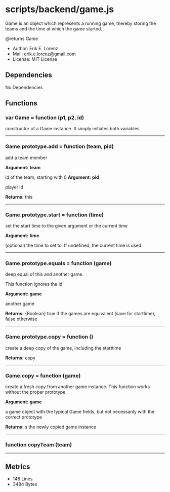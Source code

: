 # scripts/backend/game.js


Game is an object which represents a running game, thereby storing the teams
and the time at which the game started.

@returns Game
* Author: Erik E. Lorenz 
* Mail: <erik.e.lorenz@gmail.com>
* License: MIT License


## Dependencies

No Dependencies

## Functions

###   var Game = function (p1, p2, id)
constructor of a Game instance. It simply initiates both variables

---


###   Game.prototype.add = function (team, pid)
add a team member

**Argument:** **team**

id of the team, starting with 0
**Argument:** **pid**

player id

**Returns:** this

---


###   Game.prototype.start = function (time)
set the start time to the given argument or the current time

**Argument:** **time**

(optional) the time to set to. If undefined, the current time is
used.

---


###   Game.prototype.equals = function (game)
deep equal of this and another game.

This function ignores the id

**Argument:** **game**

another game

**Returns:** {Boolean} true if the games are equivalent (save for starttime),
false otherwise

---


###   Game.prototype.copy = function ()
create a deep copy of the game, including the starttime


**Returns:** copy

---


###   Game.copy = function (game)
create a fresh copy from another game instance. This function works without
the proper prototype

**Argument:** **game**

a game object with the typical Game fields, but not necessarily
with the correct prototype

**Returns:** s the newly copied game instance

---


###     function copyTeam (team)

---

## Metrics

* 148 Lines
* 3484 Bytes

